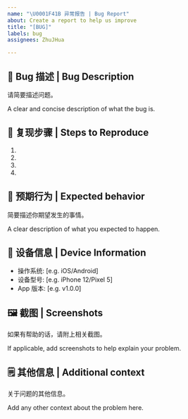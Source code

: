 ```yaml
---
name: "\U0001F41B 异常报告 | Bug Report"
about: Create a report to help us improve
title: "[BUG]"
labels: bug
assignees: ZhuJHua

---
```


## 🐛 Bug 描述 | Bug Description

请简要描述问题。

A clear and concise description of what the bug is.

## 📝 复现步骤 | Steps to Reproduce

1. 
2. 
3. 
4. 

## 🤔 预期行为 | Expected behavior

简要描述你期望发生的事情。

A clear description of what you expected to happen.

## 📱 设备信息 | Device Information

- 操作系统: [e.g. iOS/Android]
- 设备型号: [e.g. iPhone 12/Pixel 5]
- App 版本: [e.g. v1.0.0]

## 🖼️ 截图 | Screenshots

如果有帮助的话，请附上相关截图。

If applicable, add screenshots to help explain your problem.

## 🗒️ 其他信息 | Additional context

关于问题的其他信息。

Add any other context about the problem here.
